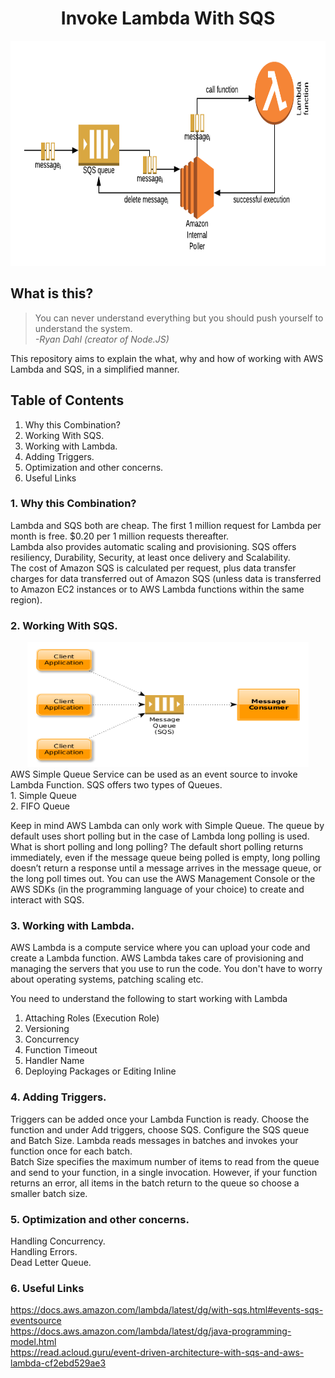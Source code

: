 <h1 align="center"> Invoke Lambda With SQS </h1>

<div align="center">
    <img src="https://github.com/Shwetabh1/LambdaWithSQS/blob/master/images/sqs_lambda.png" alt="Lambda with SQS" width="750" height="360"/>
  <br>
</div>


## What is this?
> You can never understand everything but you should push yourself to understand the system.<br/>
> *-Ryan Dahl (creator of Node.JS)*

This repository aims to explain the what, why and how of working with AWS Lambda and SQS, in a simplified manner.

## Table of Contents
1. Why this Combination?
1. Working With SQS.
1. Working with Lambda.
1. Adding Triggers.
1. Optimization and other concerns.
1. Useful Links

### 1. Why this Combination?
Lambda and SQS both are cheap. The first 1 million request for Lambda per month is free. $0.20 per 1 million requests thereafter.<br/>
Lambda also provides automatic scaling and provisioning.
SQS offers resiliency, Durability, Security, at least once delivery and Scalability. <br/>
The cost of Amazon SQS is calculated per request, plus data transfer charges for data transferred out of Amazon SQS (unless data is transferred to Amazon EC2 instances or to AWS Lambda functions within the same region).

### 2. Working With SQS.
<div align="center">
<img src="https://github.com/Shwetabh1/LambdaWithSQS/blob/master/images/aws_sqs.png" alt="AWS SQS" width="450" height="200"/>
</div>
AWS Simple Queue Service can be used as an event source to invoke Lambda Function. SQS offers two types of Queues. <br/>
1. Simple Queue <br/>
2. FIFO Queue <br/>

Keep in mind AWS Lambda can only work with Simple Queue. The queue by default uses short polling but in the case of Lambda long polling is used. What is short polling and long polling? The default short polling returns immediately, even if the message queue being polled is empty, long polling doesn’t return a response until a message arrives in the message queue, or the long poll times out.
You can use the AWS Management Console or the AWS SDKs (in the programming language of your choice) to create and interact with SQS.

### 3. Working with Lambda.
AWS Lambda is a compute service where you can upload your code and create a Lambda function. AWS Lambda takes care of provisioning and managing the servers that you use to run the code. You don't have to worry about operating systems, patching scaling etc.

You need to understand the following to start working with Lambda
1. Attaching Roles (Execution Role)
2. Versioning
3. Concurrency
4. Function Timeout
5. Handler Name
6. Deploying Packages or Editing Inline

### 4. Adding Triggers.
Triggers can be added once your Lambda Function is ready. Choose the function and under Add triggers, choose SQS. Configure the SQS queue and Batch Size. Lambda reads messages in batches and invokes your function once for each batch.<br> Batch Size specifies the maximum number of items to read from the queue and send to your function, in a single invocation. However, if your function returns an error, all items in the batch return to the queue so choose a smaller batch size. 

### 5. Optimization and other concerns.
Handling Concurrency. <br/>
Handling Errors. <br/>
Dead Letter Queue. <br/>

### 6. Useful Links
https://docs.aws.amazon.com/lambda/latest/dg/with-sqs.html#events-sqs-eventsource <br/>
https://docs.aws.amazon.com/lambda/latest/dg/java-programming-model.html <br/>
https://read.acloud.guru/event-driven-architecture-with-sqs-and-aws-lambda-cf2ebd529ae3
